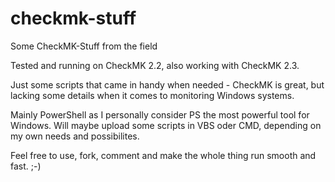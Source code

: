 # checkmk-stuff
Some CheckMK-Stuff from the field

Tested and running on CheckMK 2.2, also working with CheckMK 2.3.

Just some scripts that came in handy when needed - CheckMK is great, but lacking some details when it comes to monitoring Windows systems.

Mainly PowerShell as I personally consider PS the most powerful tool for Windows. Will maybe upload some scripts in VBS oder CMD, depending on my own needs and possibilites.

Feel free to use, fork, comment and make the whole thing run smooth and fast. ;-)
